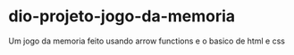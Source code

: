 # dio-projeto-jogo-da-memoria
Um jogo da memoria feito usando arrow functions e o basico de html e css

